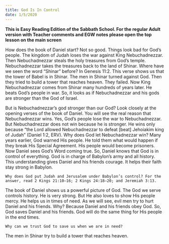 ```yaml
---
title: God Is In Control
date: 1/5/2020
---
```


 **This is Easy Reading Edition of the Sabbath School. For the regular Adult version with Teacher comments and EGW notes please open the top lesson on the main screen** 

How does the book of Daniel start? Not so good. Things look bad for God’s people. The kingdom of Judah loses the war against King Nebuchadnezzar. Then Nebuchadnezzar steals the holy treasures from God’s temple. Nebuchadnezzar takes the treasures back to the land of Shinar. Where have we seen the word “Shinar” before? In Genesis 11:2. This verse shows us that the tower of Babel is in Shinar. The men in Shinar turned against God. Then they tried to build a tower that reaches heaven. They failed. Now King Nebuchadnezzar comes from Shinar many hundreds of years later. He beats God’s people in war. So, it looks as if Nebuchadnezzar and his gods are stronger than the God of Israel.

But is Nebuchadnezzar’s god stronger than our God? Look closely at the opening verses of the book of Daniel. You will see the real reason that Nebuchadnezzar wins. Yes, God’s people lose the war to Nebuchadnezzar. But Nebuchadnezzar does not win because he is stronger. He wins only because “the Lord allowed Nebuchadnezzar to defeat [beat] Jehoiakim king of Judah” (Daniel 1:2, ERV). Why does God let Nebuchadnezzar win? Many years earlier, God warned His people. He told them what would happen if they break His Special Agreement. His people would become prisoners. Now Daniel sees God’s Word coming true. So, Daniel knows that God is in control of everything. God is in charge of Babylon’s army and all history. This understanding gives Daniel and his friends courage. It helps their faith stay strong in Babylon.

`Why does God put Judah and Jerusalem under Babylon’s control? For the answer, read 2 Kings 21:10–16; 2 Kings 24:18–20; and Jeremiah 3:13.`

The book of Daniel shows us a powerful picture of God. The God we serve controls history. He is very strong. But He also loves to show His people mercy. He helps us in times of need. As we will see, evil men try to hurt Daniel and his friends. Why? Because Daniel and his friends obey God. So, God saves Daniel and his friends. God will do the same thing for His people in the end times.

`Why can we trust God to save us when we are in need?`

The men in Shinar try to build a tower that reaches heaven.
